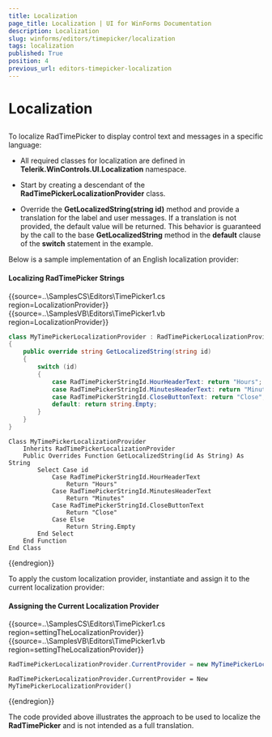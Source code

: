```yaml
---
title: Localization
page_title: Localization | UI for WinForms Documentation
description: Localization
slug: winforms/editors/timepicker/localization
tags: localization
published: True
position: 4
previous_url: editors-timepicker-localization
---
```


# Localization
 

## 

To localize RadTimePicker to display control text and messages in a specific language:

* All required classes for localization are defined in __Telerik.WinControls.UI.Localization__ namespace.

* Start by creating a descendant of the __RadTimePickerLocalizationProvider__ class. 

* Override the __GetLocalizedString(string id)__ method and provide a translation for the label and user messages. If a translation is not provided, the default value will be returned. This behavior is guaranteed by the call to the base __GetLocalizedString__ method in the __default__ clause of the __switch__ statement in the example. 

Below is a sample implementation of an English localization provider:

#### Localizing RadTimePicker Strings 

{{source=..\SamplesCS\Editors\TimePicker1.cs region=LocalizationProvider}} 
{{source=..\SamplesVB\Editors\TimePicker1.vb region=LocalizationProvider}} 

````C#
class MyTimePickerLocalizationProvider : RadTimePickerLocalizationProvider
{
    public override string GetLocalizedString(string id)
    {
        switch (id)
        {
            case RadTimePickerStringId.HourHeaderText: return "Hours";
            case RadTimePickerStringId.MinutesHeaderText: return "Minutes";
            case RadTimePickerStringId.CloseButtonText: return "Close";
            default: return string.Empty;
        }
    }
}

````
````VB.NET
Class MyTimePickerLocalizationProvider
    Inherits RadTimePickerLocalizationProvider
    Public Overrides Function GetLocalizedString(id As String) As String
        Select Case id
            Case RadTimePickerStringId.HourHeaderText
                Return "Hours"
            Case RadTimePickerStringId.MinutesHeaderText
                Return "Minutes"
            Case RadTimePickerStringId.CloseButtonText
                Return "Close"
            Case Else
                Return String.Empty
        End Select
    End Function
End Class

````

{{endregion}} 
 

To apply the custom localization provider, instantiate and assign it to the current localization provider: 

#### Assigning the Current Localization Provider 

{{source=..\SamplesCS\Editors\TimePicker1.cs region=settingTheLocalizationProvider}} 
{{source=..\SamplesVB\Editors\TimePicker1.vb region=settingTheLocalizationProvider}} 

````C#
RadTimePickerLocalizationProvider.CurrentProvider = new MyTimePickerLocalizationProvider();

````
````VB.NET
RadTimePickerLocalizationProvider.CurrentProvider = New MyTimePickerLocalizationProvider()

````

{{endregion}} 
 

The code provided above illustrates the approach to be used to localize the __RadTimePicker__ and is not intended as a full translation.

